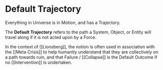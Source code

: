 # Default Trajectory

Everything in Universe is in Motion, and has a Trajectory. 

The **Default Trajectory** refers to the path a System, Object, or Entity will travel along if it is not acted upon by a Force. 

In the context of [[Lionsberg]], the notion is often used in association with the [[Meta Crisis]] to help humanity understand that they are collectively on a path towards ruin, and that Failure / [[Collapse]] is the Default Outcome if no [[Intervention]] is undertaken. 